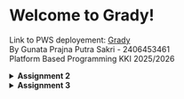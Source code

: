 # Welcome to Grady!
Link to PWS deployement: [Grady](https://gunata-prajna-grady.pbp.cs.ui.ac.id/)  
By Gunata Prajna Putra Sakri - 2406453461  
Platform Based Programming KKI 2025/2026

<details>
<Summary><b>Assignment 2</b></summary>

## Step-by-Step Project Implementation
A breakdown of what I did to execute this project:
### Creating the Django project
1. I made a new directory "grady_shop" to store the contents of this project
2. I installed a virtual environment in the "grady" directory by running this command on the terminal:
    ```
   python3 -m venv env
   ```
3. Then I activated it with the command:
    ```
   source env/bin/activate
   ```
4. I created the file "requirement.txt" and edited it by using VS Code to add the required the dependencies:
   ```
   django
   gunicorn
   whitenoise
   psycopg2-binary
   requests
   urllib3
   ```
5. Then I installed the dependencies with the command:
    ```
    pip install -r requirements.txt
    ```
6. I created a new Django project named "grady" with the command 
    ```
    django-admin startproject grady.
    ```
7. After the project was installed, I added "localhost" and "127.0.0.1" to the ALLOWED_HOSTS in the settings.py file.

### Creating an application with the name main in the project.
8. I created a new application named main with the command:
    ```
    python manage.py startapp main
    ```
9. After the main application was installed, I added 'main' to the INSTALLED_APPS list in the settings.py file to signify the presence of the main application.

### Creating a Template
10. To create a template, I created a templates directory (within the main directory) and added a main.html file that would serve as the template.
11. I filled the template with the necessary components (application name, name, class)

### Creating Models
12. I added a model in the models.py file called Product, which has the necessary attributes name, price, and description, and i also added other attributes that relate to my shop, namely release_date and genre.
13. I then performed migrations to apply my model with the commands:
    ```
    python3 manage.py makemigrations
    python3 manage.py migrate
    ```

### Connecting View with Template
14. I filled the views.py file with a function called show_main that will "send" data to the template if a request is made from the template, which includes app_name, name, and class.

### Configuring URLs
15. I created a urls.py file in the main application and added the following code to configure the routing in the application:
    ```
    from django.urls import path
    from main.views import show_main

    app_name = 'main'

    urlpatterns = [
        path('', show_main, name='show_main'),
    ]
    ```
16. Then, I edited the urls.py in the grady_shop project for overall project with:
    ```
    from django.urls import path, include

    urlpatterns = [
        path('', include('main.urls')),
    ]
    ```

### Git and PWS Deployment
17. I created a new repository on GitHub and connected it to the local repository by runnning git init.
18. After the connection was established, I performed add, commit, and push actions to the remote GitHub repository.
19. To deploy to PWS, I created a new project titled 'grady' on the PWS website then added my PWS deployement URL to the ALLOWED_HOSTS list in settings.py.
20. Finally, I connected the repository to PWS and pushed it to the PWS repository for deployment.
21. I'm finished!


## Diagram
![Diagram](images/pbp_diagram.jpg)

## Role of `settings.py`
Basically, `settings.py` is like the control center of a Django project. Everything important is configured there: the database, which apps are installed, where the templates and static files are, security keys, debug mode, allowed hosts, etc. Without it, Django won’t know how to run your project.  

---

## How Database Migration Works
Whenever we make or change a model in `models.py`, Django needs to update the database so it matches. That’s where migration comes in:  
1. `makemigrations` → Django creates migration files that describe the changes.  
2. `migrate` → applies those changes to the actual database.  

So it’s like version control, but for the database structure. Super useful when working in teams.  

---

## Why Django as a Starting Point?
Django is a good first framework because it already has a lot of stuff built in (auth, admin, ORM, etc.), so you don’t need to reinvent the wheel. It also forces you to write clean and structured code with the MVT pattern, which helps beginners understand how web apps are organized. Plus, it’s used in real-world apps, has great docs, and once you get Django, learning other frameworks feels way easier.  



</details>


<details>
<summary><b>Assignment 3</b></summary>

### 1. Why do we need data delivery?
So platforms can share and show data between users, apps, or systems. Without it, apps just stay isolated.

### 2. XML vs JSON  
JSON is simpler, easier to read/write, and works well with JS. XML is heavier. That’s why JSON is more popular.

### 3. What’s the purpose of `is_valid()` in Django forms?  
To check if the form input is valid before saving it. Avoids bad or incomplete data.

### 4. Why do we need `csrf_token` in Django forms?  
It protects against CSRF attacks. Without it, attackers could trick users into sending fake requests (like buying items, changing settings, etc.).

### 5. How I implemented it  
- Made `Shop` model with fields (name, price, etc.).
    and then ran
    ```
    python manage.py makemigrations
    python manage.py migrate
    ```

    to migrate all model changes


- Created `ShopForm` to add new products.  
    ```
    class ShopForm(ModelForm):
    class Meta:
        model = Shop
        fields = ["name","price","description","thumbnail","category","is_featured","size","stock","released"]
    ```


- Built views: publish product, show list, show detail, plus XML/JSON endpoints.  
    "they're all in the application folders"


- Made templates: home page, product detail, publish form.  
    "can be seen in the application folder"

- Tested by adding products and checking the pages.
    "i looked at the url and used the id to check out the xml and json urls"

### 6. Feedback  
The assignments are good, I just wish the tutorial would explain further on the technical side and be explained instead of just laid out.


### Images
![JSON](images/json.png)
![JSONbyID](images/jsonbyid.png)
![XML](images/xml.png)
![XMLbyID](images/xmlbyid.png)


</details>
